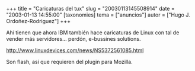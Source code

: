 +++
title = "Caricaturas del tux"
slug = "20030113145508914"
date = "2003-01-13 14:55:00"
[taxonomies]
tema = ["anuncios"]
autor = ["Hugo J. Ordoñez-Rodriguez"]
+++

Ahí tienen que ahora IBM también hace caricaturas de Linux con tal de
vender más servidores… perdón, e-bussines solutions.

http://www.linuxdevices.com/news/NS5372561085.html

Son flash, así que requieren del plugin para Mozilla.

